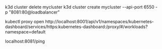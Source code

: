 k3d cluster delete mycluster
k3d cluster create mycluster --api-port 6550 -p "8081:80@loadbalancer"

kubectl proxy
open http://localhost:8001/api/v1/namespaces/kubernetes-dashboard/services/https:kubernetes-dashboard:/proxy/#/workloads?namespace=default

localhost:8081/ping